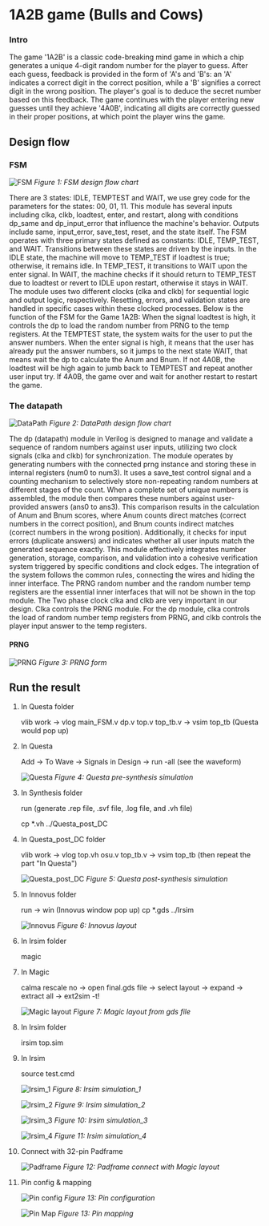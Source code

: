 # 1A2B game (Bulls and Cows)
### Intro
The game '1A2B' is a classic code-breaking mind game in which a chip generates a unique 4-digit random number for the player to guess. After each guess, feedback is provided in the form of 'A's and 'B's: an 'A' indicates a correct digit in the correct position, while a 'B' signifies a correct digit in the wrong position. The player's goal is to deduce the secret number based on this feedback. The game continues with the player entering new guesses until they achieve '4A0B', indicating all digits are correctly guessed in their proper positions, at which point the player wins the game.

## Design flow
### FSM
![FSM](figures/FSM_flow.png)
*Figure 1: FSM design flow chart*

There are 3 states: IDLE, TEMPTEST and WAIT, we use grey code for the parameters for the states: 00, 01, 11. This module has several inputs including clka, clkb, loadtest, enter, and restart, along with conditions dp_same and dp_input_error that influence the machine's behavior. Outputs include same, input_error, save_test, reset, and the state itself.
The FSM operates with three primary states defined as constants: IDLE, TEMP_TEST, and WAIT. Transitions between these states are driven by the inputs. In the IDLE state, the machine will move to TEMP_TEST if loadtest is true; otherwise, it remains idle. In TEMP_TEST, it transitions to WAIT upon the enter signal. In WAIT, the machine checks if it should return to TEMP_TEST due to loadtest or revert to IDLE upon restart, otherwise it stays in WAIT.
The module uses two different clocks (clka and clkb) for sequential logic and output logic, respectively. Resetting, errors, and validation states are handled in specific cases within these clocked processes.
Below is the function of the FSM for the Game 1A2B:
When the signal loadtest is high, it controls the dp to load the random number from PRNG to the temp registers. At the TEMPTEST state, the system waits for the user to put the answer numbers. When the enter signal is high, it means that the user has already put the answer numbers, so it jumps to the next state WAIT, that means wait the dp to calculate the Anum and Bnum. If not 4A0B, the loadtest will be high again to jumb back to TEMPTEST and repeat another user input try. If 4A0B, the game over and wait for another restart to restart the game.

### The datapath
![DataPath](figures/DP_flow.png)
*Figure 2: DataPath design flow chart*

The dp (datapath) module in Verilog is designed to manage and validate a sequence of random numbers against user inputs, utilizing two clock signals (clka and clkb) for synchronization. 
The module operates by generating numbers with the connected prng instance and storing these in internal registers (num0 to num3). It uses a save_test control signal and a counting mechanism to selectively store non-repeating random numbers at different stages of the count. 
When a complete set of unique numbers is assembled, the module then compares these numbers against user-provided answers (ans0 to ans3). This comparison results in the calculation of Anum and Bnum scores, where Anum counts direct matches (correct numbers in the correct position), and Bnum counts indirect matches (correct numbers in the wrong position). Additionally, it checks for input errors (duplicate answers) and indicates whether all user inputs match the generated sequence exactly. This module effectively integrates number generation, storage, comparison, and validation into a cohesive verification system triggered by specific conditions and clock edges.
The integration of the system follows the common rules, connecting the wires and hiding the inner interface. The PRNG random number and the random number temp registers are the essential inner interfaces that will not be shown in the top module.
The Two phase clock clka and clkb are very important in our design. Clka controls the PRNG module. For the dp module, clka controls the load of random number temp registers from PRNG, and clkb controls the player input answer to the temp registers.

#### PRNG
![PRNG](figures/PRNG_form.png)
*Figure 3: PRNG form*

## Run the result
1. In Questa folder

    vlib work -> vlog main_FSM.v dp.v top.v top_tb.v -> vsim top_tb (Questa would pop up)

2. In Questa

    Add -> To Wave -> Signals in Design -> run -all (see the waveform)

    ![Questa](figures/Questa_sim.png)
    *Figure 4: Questa pre-synthesis simulation*

3. In Synthesis folder

    run (generate .rep file, .svf file, .log file, and .vh file)

    cp *.vh ../Questa_post_DC

4. In Questa_post_DC folder

    vlib work -> vlog top.vh osu.v top_tb.v -> vsim top_tb (then repeat the part "In Questa")

    ![Questa_post_DC](Questa_post_DC_sim.png)
    *Figure 5: Questa post-synthesis simulation*

5. In Innovus folder
    
    run -> win (Innovus window pop up)
    cp *.gds ../Irsim

    ![Innovus](Innovus.jpg)
    *Figure 6: Innovus layout*

6. In Irsim folder

    magic

7. In Magic

    calma rescale no -> open final.gds file -> select layout -> expand -> extract all -> ext2sim -t!

    ![Magic layout](Magic_from_gds.jpg)
    *Figure 7: Magic layout from gds file*

8. In Irsim folder

    irsim top.sim

9. In Irsim

    source test.cmd

    ![Irsim_1](Irsim_1.png)
    *Figure 8: Irsim simulation_1*

    ![Irsim_2](Irsim_2.png)
    *Figure 9: Irsim simulation_2*

    ![Irsim_3](Irsim_3.png)
    *Figure 10: Irsim simulation_3*

    ![Irsim_4](Irsim_4.png)
    *Figure 11: Irsim simulation_4*

10. Connect with 32-pin Padframe

    ![Padframe](Padframe.png)
    *Figure 12: Padframe connect with Magic layout*

11. Pin config & mapping

    ![Pin config](pin_config.png)
    *Figure 13: Pin configuration*

    ![Pin Map](pin_map.png)
    *Figure 13: Pin mapping*